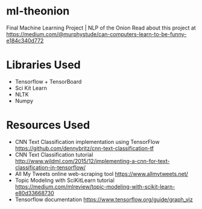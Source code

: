 # ml-theonion
Final Machine Learning Project | NLP of the Onion
Read about this project at https://medium.com/@murphystude/can-computers-learn-to-be-funny-e184c340d772

# Libraries Used
- Tensorflow + TensorBoard
- Sci Kit Learn
- NLTK
- Numpy

# Resources Used
- CNN Text Classification implementation using TensorFlow
https://github.com/dennybritz/cnn-text-classification-tf
- CNN Text Classification tutorial
http://www.wildml.com/2015/12/implementing-a-cnn-for-text-classification-in-tensorflow/
- All My Tweets online web-scraping tool
https://www.allmytweets.net/
- Topic Modeling with SciKitLearn tutorial
https://medium.com/mlreview/topic-modeling-with-scikit-learn-e80d33668730
- Tensorflow documentation
https://www.tensorflow.org/guide/graph_viz

